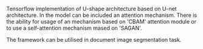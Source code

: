 Tensorflow implementation of U-shape architecture based on U-net architecture. 
In the model can be included an attention mechanism.
There is the ability for usage of an mechanism based on 'CBAM' attention module
or to use a self-attention mechanism mased on 'SAGAN'.

The framework can be utilised in document image segmentation task.








